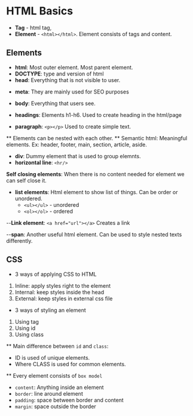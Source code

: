 # HTML Basics

- **Tag** - html tag, 
- **Element** - `<html></html>`. Element consists of tags and content.

## Elements
- **html**: Most outer element. Most parent element.
- **DOCTYPE**: type and version of html
- **head**: Everything that is not visible to user.
<!-- head, header, heading -->
- **meta**: They are mainly used for SEO purposes

- **body**: Everything that users see.
- **headings**: Elements h1-h6. Used to create heading in the html/page
- **paragraph**: `<p></p>` Used to create simple text.

** Elements can be nested with each other.
** Semantic html: Meaningful elements. Ex: header, footer, main, section, article, aside.

- **div**: Dummy element that is used to group elemnts.
- **horizontal line**: `<hr/>`

**Self closing elements**: When there is no content needed for element we can self close it.

- **list elements**: Html element to show list of things. Can be order or unordered.
  - `<ul></ul>` - unordered
  - `<ol></ol>` - ordered

--**Link element**: `<a href="url"></a>` Creates a link

--**span**: Another useful html element. Can be used to style nested texts differently.

## CSS

- 3 ways of applying CSS to HTML
1. Inline: apply styles right to the element
2. Internal: keep styles inside the head
3. External: keep styles in external css file

- 3 ways of styling an element
1. Using tag
2. Using id
3. Using class

** Main difference between `id` and `class`: 
- ID is used of unique elements.
- Where CLASS is used for common elements.

** Every element consists of `box model`
  - `content`: Anything inside an element
  - `border`: line around element
  - `padding`: space between border and content
  - `margin`: space outside the border



